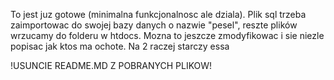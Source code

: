 To jest juz gotowe (minimalna funkcjonalnosc ale dziala). Plik sql trzeba zaimportowac do swojej bazy danych o nazwie "pesel", reszte plików wrzucamy do folderu w htdocs. Mozna to jeszcze zmodyfikowac i sie niezle popisac jak ktos ma ochote. Na 2 raczej starczy essa

!USUNCIE README.MD Z POBRANYCH PLIKOW!
